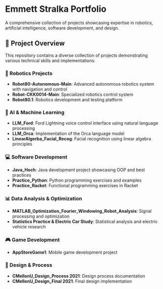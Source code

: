 # Emmett Stralka Portfolio

A comprehensive collection of projects showcasing expertise in robotics, artificial intelligence, software development, and design.

## 🎯 Project Overview

This repository contains a diverse collection of projects demonstrating various technical skills and implementations:

### 🤖 Robotics Projects
- **Robot80-Autonomous-Main**: Advanced autonomous robotics system with navigation and control
- **Robot-CKK0014-Main**: Specialized robotics control system
- **Robot80.1**: Robotics development and testing platform

### 🧠 AI & Machine Learning
- **LLM_Ford**: Ford Lightning voice control interface using natural language processing
- **LLM_Orca**: Implementation of the Orca language model
- **LinearAlgerba_Facial_Recog**: Facial recognition using linear algebra principles

### 💻 Software Development
- **Java_Hoch**: Java development project showcasing OOP and best practices
- **Practice_Python**: Python programming exercises and examples
- **Practice_Racket**: Functional programming exercises in Racket

### 📊 Data Analysis & Optimization
- **MATLAB_Optimization_Fourier_Windowing_Robot_Analysis**: Signal processing and optimization
- **Statistics Practice & Electric Car Study**: Statistical analysis and electric vehicle research

### 🎮 Game Development
- **AppStoreGame1**: Mobile game development project

### 🎨 Design & Process
- **CMellonU_Design_Process 2021**: Design process documentation
- **CMellonU_Design_Final 2021**: Final design implementation

